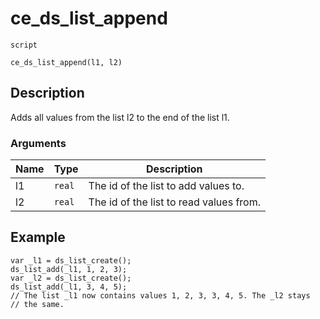 # ce_ds_list_append
`script`
```gml
ce_ds_list_append(l1, l2)
```

## Description
Adds all values from the list l2 to the end of the list l1.

### Arguments
| Name | Type | Description |
| ---- | ---- | ----------- |
| l1 | `real` | The id of the list to add values to. |
| l2 | `real` | The id of the list to read values from. |

## Example
```gml
var _l1 = ds_list_create();
ds_list_add(_l1, 1, 2, 3);
var _l2 = ds_list_create();
ds_list_add(_l1, 3, 4, 5);
// The list _l1 now contains values 1, 2, 3, 3, 4, 5. The _l2 stays
// the same.
```